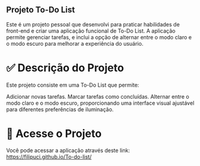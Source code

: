 ## Projeto To-Do List 
Este é um projeto pessoal que desenvolvi para praticar habilidades de front-end e criar uma aplicação funcional de To-Do List. A aplicação permite gerenciar tarefas, e inclui a opção de alternar entre o modo claro e o modo escuro para melhorar a experiência do usuário.

# ✅ Descrição do Projeto
Este projeto consiste em uma To-Do List que permite:

Adicionar novas tarefas.
Marcar tarefas como concluídas.
Alternar entre o modo claro e o modo escuro, proporcionando uma interface visual ajustável para diferentes preferências de iluminação.

# 🔗 Acesse o Projeto
Você pode acessar a aplicação através deste link: https://filipuci.github.io/To-do-list/
